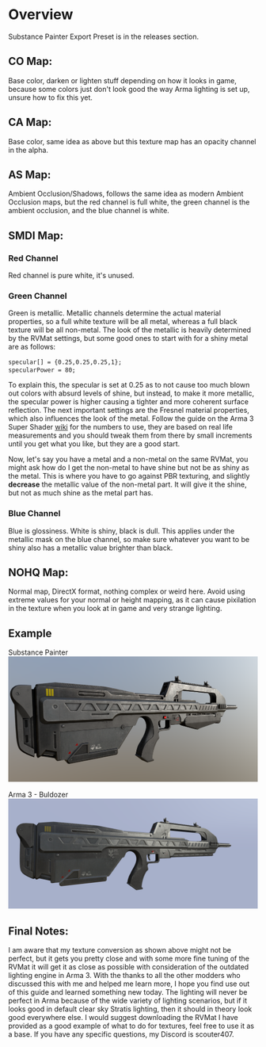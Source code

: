 # Overview 
Substance Painter Export Preset is in the releases section.

## CO Map:
Base color, darken or lighten stuff depending on how it looks in game, because some colors just don't look good the way Arma lighting is set up, unsure how to fix this yet.

## CA Map:
Base color, same idea as above but this texture map has an opacity channel in the alpha.

## AS Map:
Ambient Occlusion/Shadows, follows the same idea as modern Ambient Occlusion maps, but the red channel is full white, the green channel is the ambient occlusion, and the blue channel is white.

## SMDI Map:

### Red Channel
Red channel is pure white, it's unused. 

### Green Channel
Green is metallic. Metallic channels determine the actual material properties, so a full white texture will be all metal, whereas a full black texture will be all non-metal. The look of the metallic is heavily determined by the RVMat settings, but some good ones to start with for a shiny metal are as follows:
```
specular[] = {0.25,0.25,0.25,1};
specularPower = 80;
```

To explain this, the specular is set at 0.25 as to not cause too much blown out colors with absurd levels of shine, but instead, to make it more metallic, the specular power is higher causing a tighter and more coherent surface reflection. The next important settings are the Fresnel material properties, which also influences the look of the metal. Follow the guide on the Arma 3 Super Shader [wiki](https://community.bistudio.com/wiki/Super_shader#6._Fresnel_function) for the numbers to use, they are based on real life measurements and you should tweak them from there by small increments until you get what you like, but they are a good start.

Now, let's say you have a metal and a non-metal on the same RVMat, you might ask how do I get the non-metal to have shine but not be as shiny as the metal. This is where you have to go against PBR texturing, and slightly **__decrease__** the metallic value of the non-metal part. It will give it the shine, but not as much shine as the metal part has.

### Blue Channel
Blue is glossiness. White is shiny, black is dull. This applies under the metallic mask on the blue channel, so make sure whatever you want to be shiny also has a metallic value brighter than black.

## NOHQ Map:
Normal map, DirectX format, nothing complex or weird here. Avoid using extreme values for your normal or height mapping, as it can cause pixilation in the texture when you look at in game and very strange lighting.

## Example
Substance Painter
![Screenshot](substancepainter.png)

Arma 3 - Buldozer
![Screenshot](arma3.png)

## Final Notes: 
I am aware that my texture conversion as shown above might not be perfect, but it gets you pretty close and with some more fine tuning of the RVMat it will get it as close as possible with consideration of the outdated lighting engine in Arma 3. With the thanks to all the other modders who discussed this with me and helped me learn more, I hope you find use out of this guide and learned something new today. The lighting will never be perfect in Arma because of the wide variety of lighting scenarios, but if it looks good in default clear sky Stratis lighting, then it should in theory look good everywhere else. I would suggest downloading the RVMat I have provided as a good example of what to do for textures, feel free to use it as a base. If you have any specific questions, my Discord is scouter407.
